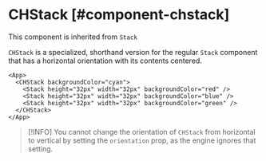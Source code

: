# CHStack [#component-chstack]

This component is inherited from `Stack`

`CHStack` is a specialized, shorthand version for the regular `Stack` component that has a horizontal orientation with its contents centered.

```xmlui-pg copy display name="Example: CHStack"
<App>
  <CHStack backgroundColor="cyan">
    <Stack height="32px" width="32px" backgroundColor="red" />
    <Stack height="32px" width="32px" backgroundColor="blue" />
    <Stack height="32px" width="32px" backgroundColor="green" />
  </CHStack>
</App>
```

>[!INFO]
> You cannot change the orientation of `CHStack` from horizontal to vertical by setting the `orientation` prop, as the engine ignores that setting.


